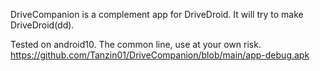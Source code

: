 DriveCompanion is a complement app for DriveDroid. It will try to make DriveDroid(dd).   

Tested on android10. The common line, use at your own risk.
https://github.com/Tanzin01/DriveCompanion/blob/main/app-debug.apk

